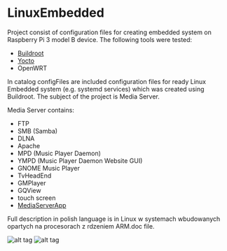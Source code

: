 # LinuxEmbedded

Project consist of configuration files for creating embedded system on Raspberry Pi 3 model B device.
The following tools were tested:
- [Buildroot](https://github.com/bartek56/buildroot)
- [Yocto](https://github.com/bartek56/meta-mediaserver)
- OpenWRT

In catalog configFiles are included configuration files for ready Linux Embedded system (e.g. systemd services) which was created using Buildroot. The subject of the project is Media Server.

Media Server contains:
- FTP
- SMB (Samba)
- DLNA
- Apache
- MPD (Music Player Daemon)
- YMPD (Music Player Daemon Website GUI)
- GNOME Music Player
- TvHeadEnd
- GMPlayer
- GQView
- touch screen
- [MediaServerApp](https://github.com/bartek56/MediaServer)


Full description in polish language is in Linux w systemach wbudowanych opartych na procesorach z rdzeniem ARM.doc file. 

![alt tag](https://github.com/bartek56/LinuxEmbedded/blob/master/photos/MediaServer.png)
![alt tag](https://github.com/bartek56/LinuxEmbedded/blob/master/photos/MediaServer_photoFromTheBack.png)

